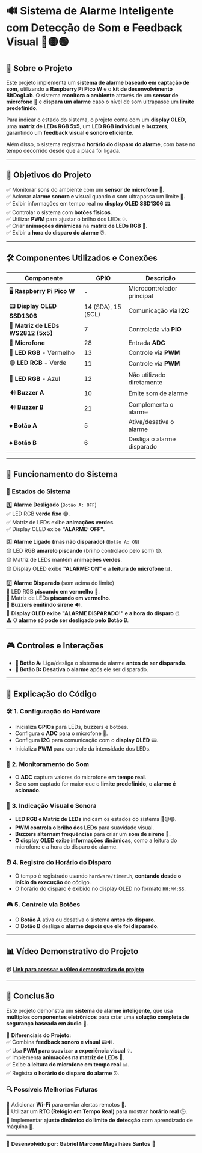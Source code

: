 # 🔊 Sistema de Alarme Inteligente com Detecção de Som e Feedback Visual 🔴🟡🟢  

## 📖 Sobre o Projeto  
Este projeto implementa um **sistema de alarme baseado em captação de som**, utilizando a **Raspberry Pi Pico W** e o **kit de desenvolvimento BitDogLab**. O sistema **monitora o ambiente** através de um **sensor de microfone** 🎤 e **dispara um alarme** caso o nível de som ultrapasse um **limite predefinido**.  

Para indicar o estado do sistema, o projeto conta com um **display OLED**, uma **matriz de LEDs RGB 5x5**, um **LED RGB individual** e **buzzers**, garantindo um **feedback visual e sonoro eficiente**.  

Além disso, o sistema registra o **horário do disparo do alarme**, com base no tempo decorrido desde que a placa foi ligada.  

---

## 🎯 Objetivos do Projeto  
✅ Monitorar sons do ambiente com um **sensor de microfone** 🎤.  
✅ Acionar **alarme sonoro e visual** quando o som ultrapassa um limite 🚨.  
✅ Exibir informações em tempo real no **display OLED SSD1306** 📟.  
✅ Controlar o sistema com **botões físicos**.  
✅ Utilizar **PWM** para ajustar o brilho dos LEDs 💡.  
✅ Criar **animações dinâmicas** na **matriz de LEDs RGB** 🎇.  
✅ Exibir a **hora do disparo do alarme** ⏰.  

---

## 🛠️ **Componentes Utilizados e Conexões**  

| **Componente**                 | **GPIO**  | **Descrição** |
|--------------------------------|----------|--------------|
| 🖥 **Raspberry Pi Pico W**     | -        | Microcontrolador principal |
| 📟 **Display OLED SSD1306**    | 14 (SDA), 15 (SCL) | Comunicação via **I2C** |
| 🔲 **Matriz de LEDs WS2812 (5x5)** | 7 | Controlada via **PIO** |
| 🎤 **Microfone**               | 28       | Entrada **ADC** |
| 🔴 **LED RGB** - Vermelho      | 13       | Controle via **PWM** |
| 🟢 **LED RGB** - Verde         | 11       | Controle via **PWM** |
| 🔵 **LED RGB** - Azul          | 12       | Não utilizado diretamente |
| 🔊 **Buzzer A**                | 10       | Emite som de alarme |
| 🔊 **Buzzer B**                | 21       | Complementa o alarme |
| ⏺ **Botão A**                 | 5        | Ativa/desativa o alarme |
| ⏺ **Botão B**                 | 6        | Desliga o alarme disparado |

---

## 🚀 **Funcionamento do Sistema**  

### **🔄 Estados do Sistema**  

1️⃣ **Alarme Desligado** (`Botão A: OFF`)  
✅ LED RGB **verde fixo** 🟢.  
✅ Matriz de LEDs exibe **animações verdes**.  
✅ Display OLED exibe **"ALARME: OFF"**.  

2️⃣ **Alarme Ligado (mas não disparado)** (`Botão A: ON`)  
🟡 LED RGB **amarelo piscando** (brilho controlado pelo som) 🟡.  
🟡 Matriz de LEDs mantém **animações verdes**.  
🟡 Display OLED exibe **"ALARME: ON"** e a **leitura do microfone** 📊.  

3️⃣ **Alarme Disparado** (som acima do limite)  
🔴 LED RGB **piscando em vermelho** 🔴.  
🔴 Matriz de LEDs **piscando em vermelho**.  
🔴 **Buzzers emitindo sirene** 🔊.  
🔴 **Display OLED exibe "ALARME DISPARADO!" e a hora do disparo** ⏰.  
⚠️ O **alarme só pode ser desligado pelo Botão B**.  

---

## 🎮 **Controles e Interações**  

- **🔘 Botão A:** Liga/desliga o sistema de alarme **antes de ser disparado**.  
- **🔘 Botão B:** **Desativa o alarme** após ele ser disparado.  

---

## 📜 **Explicação do Código**  

### 🛠 **1. Configuração do Hardware**  
- Inicializa **GPIOs** para LEDs, buzzers e botões.  
- Configura o **ADC** para o microfone 🎤.  
- Configura **I2C** para comunicação com o **display OLED** 📟.  
- Inicializa **PWM** para controle da intensidade dos LEDs.  

### 📡 **2. Monitoramento do Som**  
- O **ADC** captura valores do microfone **em tempo real**.  
- Se o som captado for maior que o **limite predefinido**, o **alarme é acionado**.  

### 🎇 **3. Indicação Visual e Sonora**  
- **LED RGB e Matriz de LEDs** indicam os estados do sistema 🔴🟡🟢.  
- **PWM controla o brilho dos LEDs** para suavidade visual.  
- **Buzzers alternam frequências** para criar um **som de sirene** 🚨.  
- **O display OLED exibe informações dinâmicas**, como a leitura do microfone e a hora do disparo do alarme.  

### ⏰ **4. Registro do Horário do Disparo**  
- O tempo é registrado usando `hardware/timer.h`, **contando desde o início da execução** do código.  
- O horário do disparo é exibido no display OLED no formato `HH:MM:SS`.  

### 🎮 **5. Controle via Botões**  
- O **Botão A** ativa ou desativa o sistema **antes do disparo**.  
- O **Botão B** desliga o **alarme depois que ele foi disparado**.  

---

## 📊 **Vídeo Demonstrativo do Projeto**  

📹 **[Link para acessar o vídeo demonstrativo do projeto](https://drive.google.com/file/d/1Ya6SjHECfObIo5NIXUbTYfqO7XaALwYh/view?usp=drivesdk)**

---

## 📌 **Conclusão**  
Este projeto demonstra um **sistema de alarme inteligente**, que usa **múltiplos componentes eletrônicos** para criar uma **solução completa de segurança baseada em áudio** 🎤.  

🔹 **Diferenciais do Projeto:**  
✅ Combina **feedback sonoro e visual** 📟🔊.  
✅ Usa **PWM para suavizar a experiência visual** 💡.  
✅ Implementa **animações na matriz de LEDs** 🎇.  
✅ Exibe **a leitura do microfone em tempo real** 📊.  
✅ Registra **o horário do disparo do alarme** ⏰.  

### 🔍 **Possíveis Melhorias Futuras**  
🚀 Adicionar **Wi-Fi** para enviar alertas remotos 📡.  
🚀 Utilizar um **RTC (Relógio em Tempo Real)** para mostrar **horário real** 🕒.  
🚀 Implementar **ajuste dinâmico do limite de detecção** com aprendizado de máquina 🤖.  

---

📌 **Desenvolvido por:** **Gabriel Marcone Magalhães Santos** 🚀